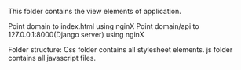 This folder contains the view elements of application.

Point domain to index.html using nginX
Point domain/api to 127.0.0.1:8000(Django server) using nginX


Folder structure:
Css folder contains all stylesheet elements.
js folder contains all javascript files.

